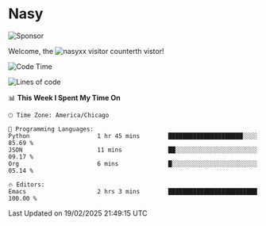 # Nasy

<!--
<p align="center">
<img height="200" src="https://github-readme-stats.vercel.app/api?username=nasyxx&count_private=true&show_icons=true&theme=dracula&include_all_commits=true"/>
<img height="200" src="https://github-readme-stats.vercel.app/api/top-langs/?username=nasyxx&theme=dracula&hide=html,jupyter+notebook&count_private=true&show_icons=true"/>
</p>

  
----------------
-->

![Sponsor](https://img.shields.io/static/v1.svg?label=Sponsor&message=%E2%9D%A4&logo=GitHub&style=flat&color=pink)
 
Welcome, the ![nasyxx visitor counter](https://count.getloli.com/get/@nasyxx?theme=rule34)th vistor!
 
<!--START_SECTION:waka-->
![Code Time](http://img.shields.io/badge/Code%20Time-4%2C733%20hrs%2025%20mins-blue)

![Lines of code](https://img.shields.io/badge/From%20Hello%20World%20I%27ve%20Written-6.3%20million%20lines%20of%20code-blue)

📊 **This Week I Spent My Time On** 

```text
🕑︎ Time Zone: America/Chicago

💬 Programming Languages: 
Python                   1 hr 45 mins        █████████████████████░░░░   85.69 % 
JSON                     11 mins             ██░░░░░░░░░░░░░░░░░░░░░░░   09.17 % 
Org                      6 mins              █░░░░░░░░░░░░░░░░░░░░░░░░   05.14 % 

🔥 Editors: 
Emacs                    2 hrs 3 mins        █████████████████████████   100.00 % 
```


 Last Updated on 19/02/2025 21:49:15 UTC
<!--END_SECTION:waka-->

<!-- ![visitors](https://visitor-badge.laobi.icu/badge?page_id=nasyxx.nasyxx) -->
